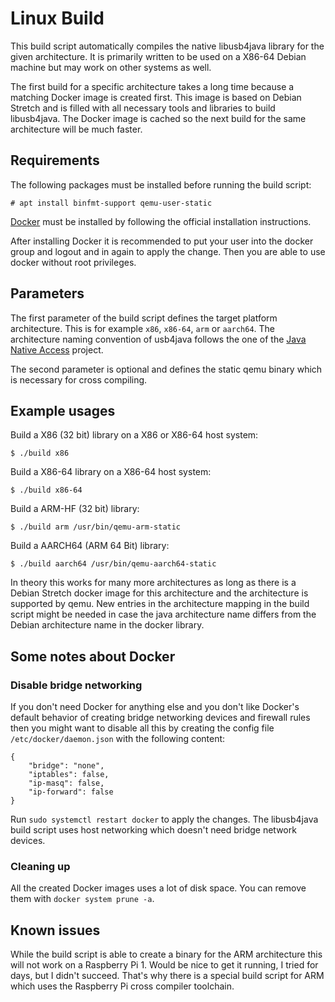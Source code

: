 Linux Build
===========

This build script automatically compiles the native libusb4java library for the given architecture. It is primarily
written to be used on a X86-64 Debian machine but may work on other systems as well.

The first build for a specific architecture takes a long time because a matching Docker image is created first. This
image is based on Debian Stretch and is filled with all necessary tools and libraries to build libusb4java. The
Docker image is cached so the next build for the same architecture will be much faster.


## Requirements

The following packages must be installed before running the build script:

    # apt install binfmt-support qemu-user-static

[Docker] must be installed by following the official installation instructions.

After installing Docker it is recommended to put your user into the docker group and logout and in again to apply the
change. Then you are able to use docker without root privileges.


## Parameters

The first parameter of the build script defines the target platform architecture. This is for example `x86`, `x86-64`,
`arm` or `aarch64`. The architecture naming convention of usb4java follows the one of the [Java Native Access] project.

The second parameter is optional and defines the static qemu binary which is necessary for cross compiling.


## Example usages

Build a X86 (32 bit) library on a X86 or X86-64 host system:

    $ ./build x86

Build a X86-64 library on a X86-64 host system:

    $ ./build x86-64

Build a ARM-HF (32 bit) library:

    $ ./build arm /usr/bin/qemu-arm-static

Build a AARCH64 (ARM 64 Bit) library:

    $ ./build aarch64 /usr/bin/qemu-aarch64-static

In theory this works for many more architectures as long as there is a Debian Stretch docker image for this
architecture and the architecture is supported by qemu. New entries in the architecture mapping in the build script
might be needed in case the java architecture name differs from the Debian architecture name in the docker library.


## Some notes about Docker

### Disable bridge networking

If you don't need Docker for anything else and you don't like Docker's default behavior of creating bridge networking
devices and firewall rules then you might want to disable all this by creating the config file `/etc/docker/daemon.json`
with the following content:

    {
        "bridge": "none",
        "iptables": false,
        "ip-masq": false,
        "ip-forward": false
    }

Run `sudo systemctl restart docker` to apply the changes. The libusb4java build script uses host networking which
doesn't need bridge network devices.


### Cleaning up

All the created Docker images uses a lot of disk space. You can remove them with `docker system prune -a`.


## Known issues

While the build script is able to create a binary for the ARM architecture this will not work on a Raspberry
Pi 1.  Would be nice to get it running, I tried for days, but I didn't succeed.  That's why there is a special build
script for ARM which uses the Raspberry Pi cross compiler toolchain.

[Java Native Access]: https://github.com/java-native-access/jna/tree/master/dist/
[Docker]: https://docs.docker.com/install/linux/docker-ce/debian/
